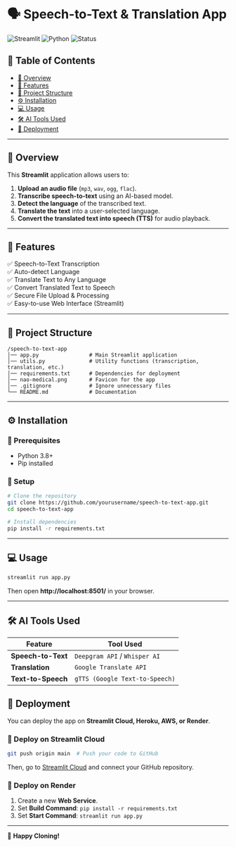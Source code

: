 # 🗣️ Speech-to-Text & Translation App

![Streamlit](https://img.shields.io/badge/Streamlit-App-red) ![Python](https://img.shields.io/badge/Python-3.8%2B-blue) ![Status](https://img.shields.io/badge/Status-Active-success)

## 📌 Table of Contents
- [📖 Overview](#-overview)
- [🚀 Features](#-features)
- [📂 Project Structure](#-project-structure)
- [⚙️ Installation](#%EF%B8%8F-installation)
- [💻 Usage](#-usage)
- [🛠️ AI Tools Used](#%EF%B8%8F-ai-tools-used)
- [🚀 Deployment](#-deployment)

---

## 📖 Overview
This **Streamlit** application allows users to:
1. **Upload an audio file** (`mp3`, `wav`, `ogg`, `flac`).
2. **Transcribe speech-to-text** using an AI-based model.
3. **Detect the language** of the transcribed text.
4. **Translate the text** into a user-selected language.
5. **Convert the translated text into speech (TTS)** for audio playback.

---

## 🚀 Features
✅ Speech-to-Text Transcription  
✅ Auto-detect Language  
✅ Translate Text to Any Language  
✅ Convert Translated Text to Speech  
✅ Secure File Upload & Processing  
✅ Easy-to-use Web Interface (Streamlit)

---

## 📂 Project Structure
```
/speech-to-text-app
│── app.py                # Main Streamlit application
│── utils.py              # Utility functions (transcription, translation, etc.)
│── requirements.txt      # Dependencies for deployment
│── nao-medical.png       # Favicon for the app
│── .gitignore            # Ignore unnecessary files
└── README.md             # Documentation
```

---

## ⚙️ Installation
### 🔹 Prerequisites
- Python 3.8+
- Pip installed

### 🔹 Setup
```bash
# Clone the repository
git clone https://github.com/yourusername/speech-to-text-app.git
cd speech-to-text-app

# Install dependencies
pip install -r requirements.txt
```

---

## 💻 Usage
```bash
streamlit run app.py
```
Then open **http://localhost:8501/** in your browser.

---

## 🛠️ AI Tools Used
| **Feature**        | **Tool Used**                  |
| ------------------ | ------------------------------ |
| **Speech-to-Text** | `Deepgram API` / `Whisper AI`  |
| **Translation**    | `Google Translate API`         |
| **Text-to-Speech** | `gTTS (Google Text-to-Speech)` |


## 🚀 Deployment
You can deploy the app on **Streamlit Cloud, Heroku, AWS, or Render**.

### 🔹 Deploy on Streamlit Cloud
```bash
git push origin main  # Push your code to GitHub
```
Then, go to [Streamlit Cloud](https://share.streamlit.io/) and connect your GitHub repository.

### 🔹 Deploy on Render
1. Create a new **Web Service**.
2. Set **Build Command**: `pip install -r requirements.txt`
3. Set **Start Command**: `streamlit run app.py`

---

🚀 **Happy Cloning!**

